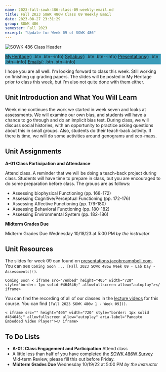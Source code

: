 ```yaml
---
name: 2023-fall-sowk-486-class-09-weekly-email.md
title: Fall 2023 SOWK 486w Class 09 Weekly Email
date: 2023-08-27 23:31:29
group: SOWK 486
semester: Fall 2023
excerpt: "Update for Week 09 of SOWK 486"
---
```


![SOWK 486 Class Header](https://jacobrcampbell.com/assets/media/2020-fall-sowk-486-class-header.png)

<div style="background-color: #3b9cba; width: 100%;" markdown="1">

[MyHeritage](https://myheritage.heritage.edu/ICS/Academics/SOWK/SOWK_486W/2324_FA-SOWK_486W-1/){: .btn .btn--info}
[Syllabus](https://jacobrcampbell.com/assets/media/2023-fall-sowk-486w-1-course-syllabus.pdf){: .btn .btn--info}
[Presentations](https://presentations.jacobrcampbell.com){: .btn .btn--info}
[Emails](https://jacobrcampbell.com/communications/){: .btn .btn--info}

</div>

I hope you are all well. I'm looking forward to class this week. Still working on finishing up grading papers. The slides will be posted in My Heritage prior to class this week, but I'm also not quite done with them either.

## Unit Introduction and What You Will Learn

Week nine continues the work we started in week seven and looks at assessments. We will examine our own bias, and students will have a chance to go through and do an implicit bias test. During class, we will discuss social histories, with an opportunity to practice asking questions about this in small groups. Also, students do their teach-back activity. If there is time, we will do some activities around genograms and eco-maps.


## Unit Assignments

**A-01 Class Participation and Attendance**

Attend class. A reminder that we will be doing a teach-back project during class. Students will have time to prepare in class, but you are encouraged to do some preparation before class. The groups are as follows:

- Assessing biophysical Functioning (pp. 168-172)
- Assessing Cognitive/Perceptual Functioning (pp. 172-176)
- Assessing Affective Functioning (pp. 176-180)
- Assessing Behavioral Functioning (pp. 180-182)
- Assessing Environmental System (pp. 182-186)

**Midterm Grades Due**

Midterm Grades Due Wednesday 10/18/23 at 5:00 PM _by the instructor_


## Unit Resources

The slides for week 09 can found on [presentations.jacobrcampbell.com](https://presentations.jacobrcampbell.com). You can see `Coming Soon ... [Fall 2023 SOWK 486w Week 09 - Lab Day - Assessments]()`.


`Coming Soon < iframe src="/embed" height="405" width="720" style="border: 1px solid #464646;" allowfullscreen allow="autoplay"></ iframe>`

You can find the recording of all of our classes in the [lecture videos](https://myheritage.heritage.edu/ICS/Academics/SOWK/SOWK_486W/2324_FA-SOWK_486W-1/Lecture_Videos.jnz) for this course. You can find `[Fall 2023 SOWK 486w 1 - Week 09]()`.

`< iframe src="" height="405" width="720" style="border: 1px solid #464646;" allowfullscreen allow="autoplay" aria-label="Panopto Embedded Video Player"></ iframe>`

## To Do Lists

- **A-01: Class Engagement and Participation** Attend class
- A little less than half of you have completed the [SOWK 486W Survey](https://p17.courseval.net/etw/ets/et.asp?CFNK=48322ED8-6A73-40AB-981A-9BF3CD86A057&nxappid=HU2&nxmid=GetSurveyForm&wsedrq=Y11C38M321) Mid-term Review, please fill this out before Friday.
- **Midterm Grades Due** Wednesday 10/19/22 at 5:00 PM _by the instructor_